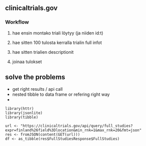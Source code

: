 ## clinicaltrials.gov

### Workflow

1. hae ensin montako triali löytyy (ja niiden id:t)

2. hae sitten 100 tulosta kerralla trialin full infot

3. hae sitten trialien descriptionit

4. joinaa tulokset


## solve the problems

- get right results / api call
- nested tibble to data frame or refering right way
- 


```
library(httr)
library(jsonlite)
library(tibble)

url <- "https://clinicaltrials.gov/api/query/full_studies?expr=finland%26field%3Dlocation&min_rnk=1&max_rnk=20&fmt=json"
res <- fromJSON(content(GET(url)))
df <- as_tibble(res$FullStudiesResponse$FullStudies)

```